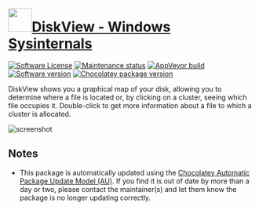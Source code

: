 # [<img src="https://cdn.jsdelivr.net/gh/dgalbraith/chocolatey-packages@97a0850cfce108d539f5829bdb7dfd7da4b79e19/icons/diskview.png" width="48" height="48" />DiskView - Windows Sysinternals](https://chocolatey.org/packages/diskview)

[![Software License](https://img.shields.io/badge/License-Proprietary-grey.svg)](https://docs.microsoft.com/sysinternals/license-terms)
[![Maintenance status](https://img.shields.io/badge/maintained%3F-yes-green.svg)](https://gitHub.com/dgalbraith/chocolatey-packages/graphs/commit-activity)
[![AppVeyor build](https://img.shields.io/appveyor/ci/dgalbraith/chocolatey-packages)](https://ci.appveyor.com/project/dgalbraith/chocolatey-packages)
[![Software version](https://img.shields.io/badge/Source-v2.41-blue)](https://docs.microsoft.com/sysinternals/downloads/diskview)
[![Chocolatey package version](https://img.shields.io/chocolatey/v/diskview?label=Chocolatey)](https://chocolatey.org/packages/diskview)

DiskView shows you a graphical map of your disk, allowing you to determine where a file is located or, by clicking on a
cluster, seeing which file occupies it. Double-click to get more information about a file to which a cluster is
allocated.

![screenshot](https://cdn.jsdelivr.net/gh/dgalbraith/chocolatey-packages@ab7733d9bd5714cac138fe9e5eec447633fb3d75/automatic/diskview/screenshot.png)

## Notes

* This package is automatically updated using the [Chocolatey Automatic Package Update Model (AU)](https://github.com/majkinetor/au/blob/master/README.md).
  If you find it is out of date by more than a day or two, please contact the maintainer(s) and let them know the package is no longer updating correctly.

